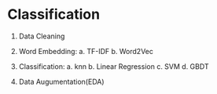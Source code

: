 # Classification
1. Data Cleaning

2. Word Embedding:
  a. TF-IDF
  b. Word2Vec
  
3. Classification:
  a. knn
  b. Linear Regression
  c. SVM
  d. GBDT
  
4. Data Augumentation(EDA)


  
